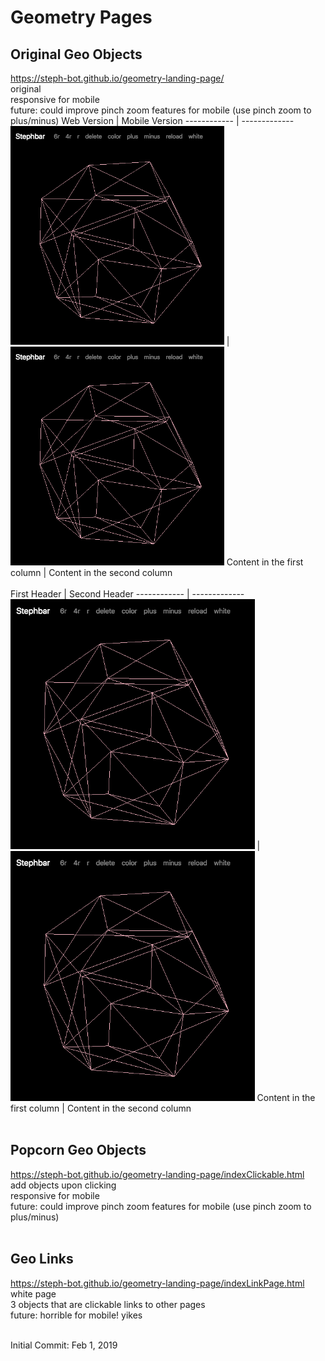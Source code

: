 # Geometry Pages

## Original Geo Objects
https://steph-bot.github.io/geometry-landing-page/
<br>original
<br>responsive for mobile
<br>future: could improve pinch zoom features for mobile (use pinch zoom to plus/minus)
Web Version | Mobile Version
------------ | -------------
<img src="/screenshots/1geo1web.png" height="350"> | <img src="/screenshots/1geo1web.png" height="350">
Content in the first column | Content in the second column
<br><br>
First Header | Second Header
------------ | -------------
<img src="/screenshots/1geo1web.png" height="400"> | <img src="/screenshots/1geo1web.png" height="400"> 
Content in the first column | Content in the second column
<br><br>
## Popcorn Geo Objects
https://steph-bot.github.io/geometry-landing-page/indexClickable.html
<br>add objects upon clicking
<br>responsive for mobile
<br>future: could improve pinch zoom features for mobile (use pinch zoom to plus/minus)
<br><br>
## Geo Links
https://steph-bot.github.io/geometry-landing-page/indexLinkPage.html
<br>white page
<br>3 objects that are clickable links to other pages
<br>future: horrible for mobile! yikes
<br><br>



Initial Commit: Feb 1, 2019
